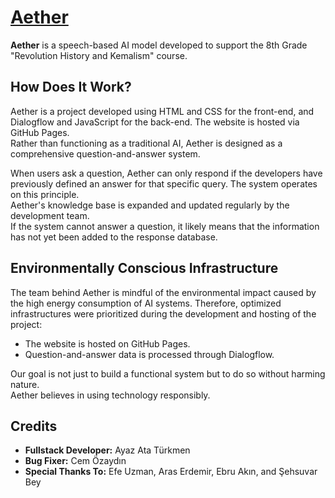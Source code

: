 # [Aether](https://phoque52.github.io/aether/anasayfa.html)

**Aether** is a speech-based AI model developed to support the 8th Grade "Revolution History and Kemalism" course.

## How Does It Work?

Aether is a project developed using HTML and CSS for the front-end, and Dialogflow and JavaScript for the back-end. The website is hosted via GitHub Pages.  
Rather than functioning as a traditional AI, Aether is designed as a comprehensive question-and-answer system.

When users ask a question, Aether can only respond if the developers have previously defined an answer for that specific query. The system operates on this principle.  
Aether's knowledge base is expanded and updated regularly by the development team.  
If the system cannot answer a question, it likely means that the information has not yet been added to the response database.

## Environmentally Conscious Infrastructure

The team behind Aether is mindful of the environmental impact caused by the high energy consumption of AI systems. Therefore, optimized infrastructures were prioritized during the development and hosting of the project:

- The website is hosted on GitHub Pages.  
- Question-and-answer data is processed through Dialogflow.  

Our goal is not just to build a functional system but to do so without harming nature.  
Aether believes in using technology responsibly.

## Credits

- **Fullstack Developer:** Ayaz Ata Türkmen  
- **Bug Fixer:** Cem Özaydın  
- **Special Thanks To:** Efe Uzman, Aras Erdemir, Ebru Akın, and Şehsuvar Bey
